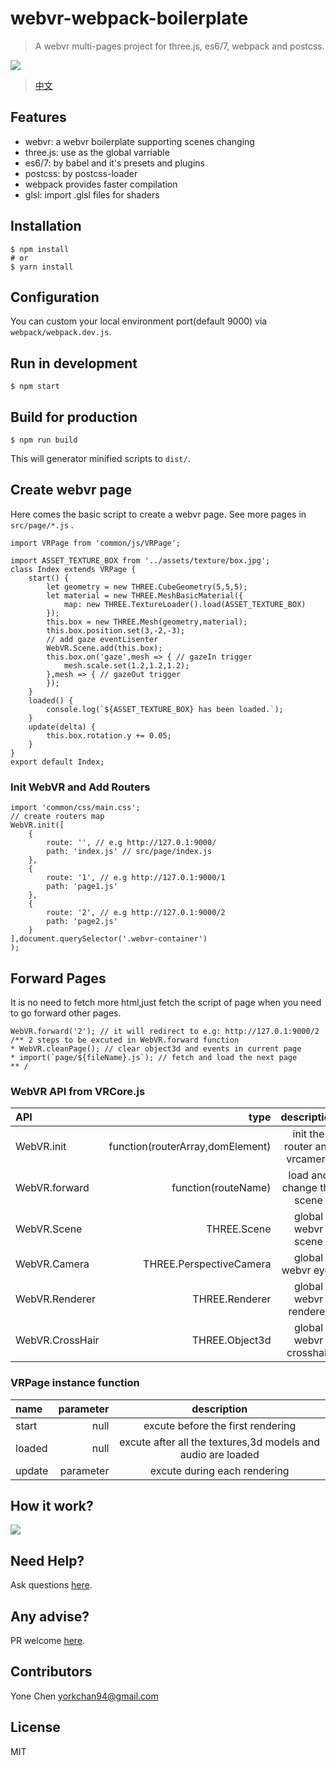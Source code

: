 # webvr-webpack-boilerplate

> A webvr multi-pages project for three.js, es6/7, webpack and postcss.

![](https://pic2.zhimg.com/v2-251229f9ea0b901b1d29bd2aa11a69e9_b.png)

> [中文](https://zhuanlan.zhihu.com/p/26907805)

## Features

* webvr: a webvr boilerplate supporting scenes changing
* three.js: use as the global varriable
* es6/7: by babel and it's presets and plugins
* postcss: by postcss-loader
* webpack provides faster compilation
* glsl: import .glsl files for shaders

## Installation

    $ npm install
    # or
    $ yarn install

## Configuration

You can custom your local environment port(default 9000) via `webpack/webpack.dev.js`.

## Run in development

    $ npm start

## Build for production

    $ npm run build

This will generator minified scripts to `dist/`.

## Create webvr page

Here comes the basic script to create a webvr page.
See more pages in `src/page/*.js` .
```
import VRPage from 'common/js/VRPage';

import ASSET_TEXTURE_BOX from '../assets/texture/box.jpg';
class Index extends VRPage {
	start() {
		let geometry = new THREE.CubeGeometry(5,5,5);
		let material = new THREE.MeshBasicMaterial({ 
			map: new THREE.TextureLoader().load(ASSET_TEXTURE_BOX) 
		});
		this.box = new THREE.Mesh(geometry,material);
		this.box.position.set(3,-2,-3);
		// add gaze eventLisenter
		WebVR.Scene.add(this.box);
		this.box.on('gaze',mesh => { // gazeIn trigger
			mesh.scale.set(1.2,1.2,1.2);
		},mesh => { // gazeOut trigger
		});
	}
	loaded() {
        console.log(`${ASSET_TEXTURE_BOX} has been loaded.`);
	}
	update(delta) {
		this.box.rotation.y += 0.05;
	}
}
export default Index;
```

### Init WebVR and Add Routers

```
import 'common/css/main.css';
// create routers map 
WebVR.init([
    {
        route: '', // e.g http://127.0.1:9000/
        path: 'index.js' // src/page/index.js
    },
    {
        route: '1', // e.g http://127.0.1:9000/1
        path: 'page1.js'
    },
    {
        route: '2', // e.g http://127.0.1:9000/2
        path: 'page2.js'
    }
],document.querySelector('.webvr-container')
);
```

## Forward Pages
It is no need to fetch more html,just fetch the script of page when you need to go forward other pages.
```
WebVR.forward('2'); // it will redirect to e.g: http://127.0.1:9000/2
/** 2 steps to be excuted in WebVR.forward function
* WebVR.cleanPage(); // clear object3d and events in current page
* import(`page/${fileName}.js`); // fetch and load the next page
** /
```

### WebVR API from VRCore.js

| API | type | description |
|:-----------|------------:|:------------:| 
| WebVR.init       |        function(routerArray,domElement) |     init the router and vrcamera   
| WebVR.forward       |        function(routeName) |     load and change the scene  
| WebVR.Scene       |        THREE.Scene |     global webvr scene     
| WebVR.Camera     |      THREE.PerspectiveCamera |    global webvr eyes    
| WebVR.Renderer       |        THREE.Renderer |     global webvr renderer      
| WebVR.CrossHair       |        THREE.Object3d |     global webvr crosshair  

### VRPage instance function

| name | parameter | description |
|:-----------|------------:|:------------:|
| start         |          null |      excute before the first rendering      
| loaded       |       null |    excute after all the textures,3d models and audio are loaded    
| update    |     parameter |   excute during each rendering


## How it work?

![](http://upload-images.jianshu.io/upload_images/1939855-906ca3b5b179b888.png)

## Need Help?

Ask questions [here](https://github.com/YoneChen/webvr-webpack-boilerplate/issues).

## Any advise?

PR welcome [here](https://github.com/YoneChen/webvr-webpack-boilerplate/pulls).

## Contributors

Yone Chen <yorkchan94@gmail.com>

## License

MIT

